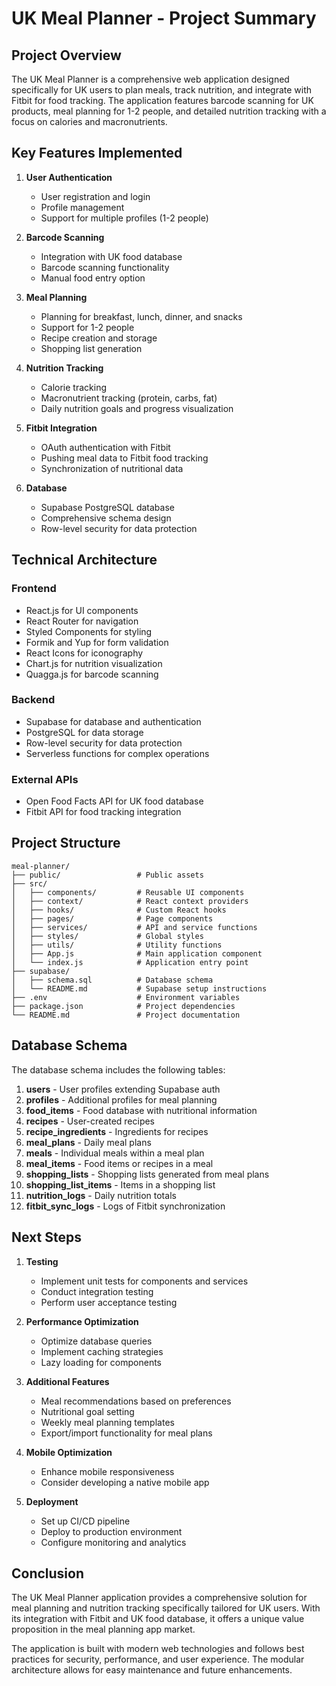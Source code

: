 # UK Meal Planner - Project Summary

## Project Overview

The UK Meal Planner is a comprehensive web application designed specifically for UK users to plan meals, track nutrition, and integrate with Fitbit for food tracking. The application features barcode scanning for UK products, meal planning for 1-2 people, and detailed nutrition tracking with a focus on calories and macronutrients.

## Key Features Implemented

1. **User Authentication**
   - User registration and login
   - Profile management
   - Support for multiple profiles (1-2 people)

2. **Barcode Scanning**
   - Integration with UK food database
   - Barcode scanning functionality
   - Manual food entry option

3. **Meal Planning**
   - Planning for breakfast, lunch, dinner, and snacks
   - Support for 1-2 people
   - Recipe creation and storage
   - Shopping list generation

4. **Nutrition Tracking**
   - Calorie tracking
   - Macronutrient tracking (protein, carbs, fat)
   - Daily nutrition goals and progress visualization

5. **Fitbit Integration**
   - OAuth authentication with Fitbit
   - Pushing meal data to Fitbit food tracking
   - Synchronization of nutritional data

6. **Database**
   - Supabase PostgreSQL database
   - Comprehensive schema design
   - Row-level security for data protection

## Technical Architecture

### Frontend
- React.js for UI components
- React Router for navigation
- Styled Components for styling
- Formik and Yup for form validation
- React Icons for iconography
- Chart.js for nutrition visualization
- Quagga.js for barcode scanning

### Backend
- Supabase for database and authentication
- PostgreSQL for data storage
- Row-level security for data protection
- Serverless functions for complex operations

### External APIs
- Open Food Facts API for UK food database
- Fitbit API for food tracking integration

## Project Structure

```
meal-planner/
├── public/                 # Public assets
├── src/
│   ├── components/         # Reusable UI components
│   ├── context/            # React context providers
│   ├── hooks/              # Custom React hooks
│   ├── pages/              # Page components
│   ├── services/           # API and service functions
│   ├── styles/             # Global styles
│   ├── utils/              # Utility functions
│   ├── App.js              # Main application component
│   └── index.js            # Application entry point
├── supabase/
│   ├── schema.sql          # Database schema
│   └── README.md           # Supabase setup instructions
├── .env                    # Environment variables
├── package.json            # Project dependencies
└── README.md               # Project documentation
```

## Database Schema

The database schema includes the following tables:

1. **users** - User profiles extending Supabase auth
2. **profiles** - Additional profiles for meal planning
3. **food_items** - Food database with nutritional information
4. **recipes** - User-created recipes
5. **recipe_ingredients** - Ingredients for recipes
6. **meal_plans** - Daily meal plans
7. **meals** - Individual meals within a meal plan
8. **meal_items** - Food items or recipes in a meal
9. **shopping_lists** - Shopping lists generated from meal plans
10. **shopping_list_items** - Items in a shopping list
11. **nutrition_logs** - Daily nutrition totals
12. **fitbit_sync_logs** - Logs of Fitbit synchronization

## Next Steps

1. **Testing**
   - Implement unit tests for components and services
   - Conduct integration testing
   - Perform user acceptance testing

2. **Performance Optimization**
   - Optimize database queries
   - Implement caching strategies
   - Lazy loading for components

3. **Additional Features**
   - Meal recommendations based on preferences
   - Nutritional goal setting
   - Weekly meal planning templates
   - Export/import functionality for meal plans

4. **Mobile Optimization**
   - Enhance mobile responsiveness
   - Consider developing a native mobile app

5. **Deployment**
   - Set up CI/CD pipeline
   - Deploy to production environment
   - Configure monitoring and analytics

## Conclusion

The UK Meal Planner application provides a comprehensive solution for meal planning and nutrition tracking specifically tailored for UK users. With its integration with Fitbit and UK food database, it offers a unique value proposition in the meal planning app market.

The application is built with modern web technologies and follows best practices for security, performance, and user experience. The modular architecture allows for easy maintenance and future enhancements.